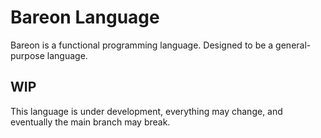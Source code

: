 # Bareon Language

Bareon is a functional programming language. Designed to be a general-purpose language.

## WIP

This language is under development, everything may change, and eventually the main branch may break.